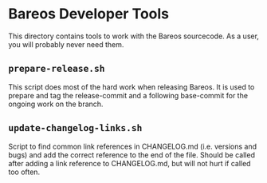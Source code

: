 # Bareos Developer Tools

This directory contains tools to work with the Bareos sourcecode. As a user, you will probably never need them.

## `prepare-release.sh`

This script does most of the hard work when releasing Bareos. It is used to prepare and tag the release-commit and a following base-commit for the ongoing work on the branch.

## `update-changelog-links.sh`

Script to find common link references in CHANGELOG.md (i.e. versions and bugs) and add the correct reference to the end of the file. Should be called after adding a link reference to CHANGELOG.md, but will not hurt if called too often.


